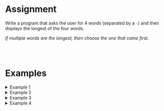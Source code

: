 # <b>Assignment</b>
Write a program that asks the user for 4 words (separated by a `-`) and then displays the longest of the four words.

<i>If multiple words are the longest, then choose the one that came first.</i>

<br>
<br>

# <b>Examples</b>

<details markdown="1"><summary>Example 1</summary>
### Input
```console?lang=python
informaticawetenschappen-wiskunde-biologie-chemie
```

### Output
```console?lang=python
The longest of the four words is: informaticawetenschappen
```
</details>

<details markdown="1"><summary>Example 2</summary>
### Input
```console?lang=python
Python-Java-C-Rust
```

### Output
```console?lang=python
The longest of the four words is: Python
```
</details>

<details markdown="1"><summary>Example 3</summary>
### Input
```console?lang=python
Mazda-Toyota-Audi-Nissan
```

### Output
```console?lang=python
The longest of the four words is: Toyota
```
</details>

<details markdown="1"><summary>Example 4</summary>
### Input
```console?lang=python
watermeloen-kruisboog-leguaan-magenta
```

### Output
```console?lang=python
The longest of the four words is: watermeloen
```
</details>